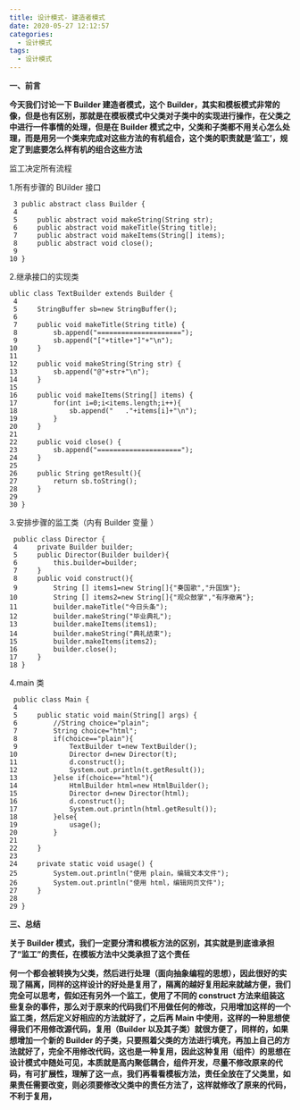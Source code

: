 ```yaml
---
title: 设计模式- 建造者模式
date: 2020-05-27 12:12:57
categories:
  - 设计模式
tags:
  - 设计模式
---
```


**一、前言**

**今天我们讨论一下 Builder 建造者模式，这个 Builder，其实和模板模式非常的像，但是也有区别，那就是在模板模式中父类对子类中的实现进行操作，在父类之中进行一件事情的处理，但是在 Builder 模式之中，父类和子类都不用关心怎么处理，而是用另一个类来完成对这些方法的有机组合，这个类的职责就是‘监工’，规定了到底要怎么样有机的组合这些方法**

监工决定所有流程

1.所有步骤的 BUilder 接口

```
 3 public abstract class Builder {
 4
 5     public abstract void makeString(String str);
 6     public abstract void makeTitle(String title);
 7     public abstract void makeItems(String[] items);
 8     public abstract void close();
 9
10 }
```

2.继承接口的实现类

```
ublic class TextBuilder extends Builder {
 4
 5     StringBuffer sb=new StringBuffer();
 6
 7     public void makeTitle(String title) {
 8         sb.append("=====================");
 9         sb.append("["+title+"]"+"\n");
10     }
11
12     public void makeString(String str) {
13         sb.append("@"+str+"\n");
14     }
15
16     public void makeItems(String[] items) {
17         for(int i=0;i<items.length;i++){
18             sb.append("   ."+items[i]+"\n");
19         }
20     }
21
22     public void close() {
23         sb.append("=====================");
24     }
25
26     public String getResult(){
27         return sb.toString();
28     }
29
30 }
```

3.安排步骤的监工类（内有 Builder 变量 ）

```
 public class Director {
 4     private Builder builder;
 5     public Director(Builder builder){
 6         this.builder=builder;
 7     }
 8     public void construct(){
 9         String [] items1=new String[]{"奏国歌","升国旗"};
10         String [] items2=new String[]{"观众鼓掌","有序撤离"};
11         builder.makeTitle("今日头条");
12         builder.makeString("毕业典礼");
13         builder.makeItems(items1);
14         builder.makeString("典礼结束");
15         builder.makeItems(items2);
16         builder.close();
17     }
18 }
```

4.main 类

```
 public class Main {
 4
 5     public static void main(String[] args) {
 6         //String choice="plain";
 7         String choice="html";
 8         if(choice=="plain"){
 9             TextBuilder t=new TextBuilder();
10             Director d=new Director(t);
11             d.construct();
12             System.out.println(t.getResult());
13         }else if(choice=="html"){
14             HtmlBuilder html=new HtmlBuilder();
15             Director d=new Director(html);
16             d.construct();
17             System.out.println(html.getResult());
18         }else{
19             usage();
20         }
21
22     }
23
24     private static void usage() {
25         System.out.println("使用 plain，编辑文本文件");
26         System.out.println("使用 html，编辑网页文件");
27     }
28
29 }
```

**三、总结**

**关于 Builder 模式，我们一定要分清和模板方法的区别，其实就是到底谁承担了“监工”的责任，在模板方法中父类承担了这个责任**

**何一个都会被转换为父类，然后进行处理（面向抽象编程的思想），因此很好的实现了隔离，同样的这样设计的好处是复用了，隔离的越好复用起来就越方便，我们完全可以思考，假如还有另外一个监工，使用了不同的 construct 方法来组装这些复杂的事件，那么对于原来的代码我们不用做任何的修改，只用增加这样的一个监工类，然后定义好相应的方法就好了，之后再 Main 中使用，这样的一种思想使得我们不用修改源代码，复用（Builder 以及其子类）就很方便了，同样的，如果想增加一个新的 Builder 的子类，只要照着父类的方法进行填充，再加上自己的方法就好了，完全不用修改代码，这也是一种复用，因此这种复用（组件）的思想在设计模式中随处可见，本质就是高内聚低耦合，组件开发，尽量不修改原来的代码，有可扩展性，理解了这一点，我们再看看模板方法，责任全放在了父类里，如果责任需要改变，则必须要修改父类中的责任方法了，这样就修改了原来的代码，不利于复用，**
